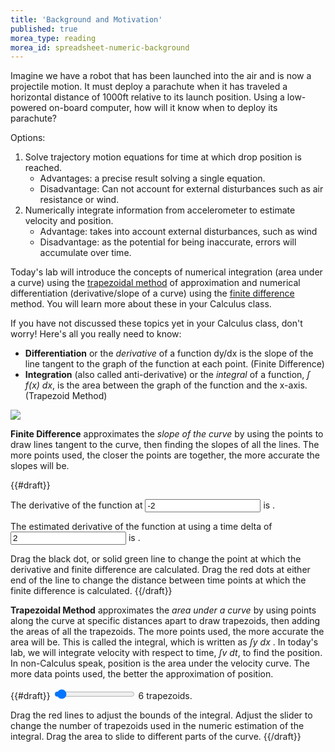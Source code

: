 ```yaml
---
title: 'Background and Motivation'
published: true
morea_type: reading
morea_id: spreadsheet-numeric-background
---
```

Imagine we have a robot that has been launched into the air and is now
a projectile motion. It must deploy a parachute when it has traveled a
horizontal distance of 1000ft relative to its launch position. Using
a low-powered on-board computer, how will it know when to deploy its parachute?

Options:

1. Solve trajectory motion equations for time at which drop position is reached.
   - Advantages: a precise result solving a single equation.
   - Disadvantage: Can not account for external disturbances such as air resistance or wind.
2. Numerically integrate information from accelerometer to estimate velocity and position.
   - Advantage: takes into account external disturbances, such as wind
   - Disadvantage: as the potential for being inaccurate, errors will accumulate over time.

<!-- NOTE:
	You do not need to spend a lot of time going over every detail of the background. Some key points to share are that numerica differentiation and integration are very important techniques in engineering because:
	- some functions we need to integrate do not have closed form solutions, e.g. projectile motion when air resistence and wind disturbances are included.
	- there may be no pre-determined function to integrate, e.g. the motion of a robot that is responding to environmental factors.
	- some things, like acceleration are cheap and easy to measure, while others, like position are tricky, expenseive, and depend on established infrastructure (e.g. GPS) that may not exist everywhere (e.g. under water, in space).
-->

Today's lab will introduce the concepts of numerical integration (area
under a curve) using the [trapezoidal
method](http://mathworld.wolfram.com/TrapezoidalRule.html) of
approximation and numerical differentiation (derivative/slope of a
curve) using the [finite
difference](http://mathworld.wolfram.com/FiniteDifference.html) method.
You will learn more about these in your Calculus class.  
  
If you have not discussed these topics yet in your Calculus class, don't
worry! Here's all you really need to know:

- **Differentiation** or the *derivative* of a function dy/dx is the
    slope of the line tangent to the graph of the function at each
    point. (Finite Difference)
- **Integration** (also called anti-derivative) or the *integral* of a
    function, *∫ f(x) dx*, is the area between the graph of the function
    and the x-axis. (Trapezoid Method)  
      
![](pix/derint.jpg)

<!-- NOTE:
Give students a couple minutes to play with the finite difference and trapezoidal method explorer. Ask them to consider conditions for which the estimate is close to the true derivative or integral, and conditions when it is not.
-->

**Finite Difference** approximates the *slope of the curve* by using the
points to draw lines tangent to the curve, then finding the slopes of
all the lines. The more points used, the closer the points are together,
the more accurate the slopes will be.  

{{#draft}}
<div id="finite_diff_chart"></div>

<p>The derivative of the function at <input type="number" value="-2" id="input-a"></span> is <span class="value-derivative">.</p>
<p>The estimated derivative of the function at <span class="value-a"></span> using a time delta of <input id="input-time-delta" type="number" value="2"></input> is <span class="value-finite-difference"></span>.</p>

Drag the black dot, or solid green line to change the point at which the derivative and finite difference are calculated. Drag the red dots at either end of the line to change the distance between time points at which the finite difference is calculated.
{{/draft}}

**Trapezoidal Method** approximates the *area under a curve* by using
points along the curve at specific distances apart to draw trapezoids,
then adding the areas of all the trapezoids. The more points used, the
more accurate the area will be. This is called the integral, which is
written as *∫y dx* . In today's lab, we will integrate velocity with
respect to time, *∫v dt*, to find the position. In non-Calculus speak,
position is the area under the velocity curve. The more data points
used, the better the approximation of position.

{{#draft}}
<input id="slider-ntraps" type="range" min="2" max="100" value="6" step="1"/> <span class="value-ntraps">6</span> trapezoids.

<div id="trapz_chart"></div>

Drag the red lines to adjust the bounds of the integral. Adjust the slider to change the number of trapezoids used in the numeric estimation of the integral. Drag the area to slide to different parts of the curve.
{{/draft}}
